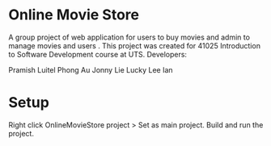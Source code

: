 # Online Movie Store

A group project of web application for users to buy movies and admin to manage movies and users .
This project was created for 41025 Introduction to Software Development course at UTS.
Developers:

Pramish Luitel
Phong Au
Jonny Lie
Lucky
Lee
Ian

# Setup
Right click OnlineMovieStore project > Set as main project.
Build and run the project.
